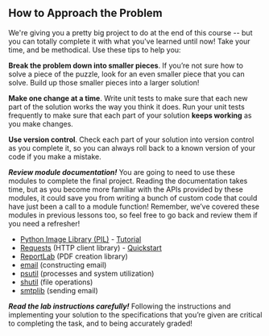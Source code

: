 ## How to Approach the Problem

We're giving you a pretty big project to do at the end of this course -- but you can totally complete it with what you've learned until now! Take your time, and be methodical. Use these tips to help you:

**Break the problem down into smaller pieces**. If you’re not sure how to solve a piece of the puzzle, look for an even smaller piece that you can solve. Build up those smaller pieces into a larger solution!

**Make one change at a time**. Write unit tests to make sure that each new part of the solution works the way you think it does. Run your unit tests frequently to make sure that each part of your solution **keeps working** as you make changes.

**Use version control**. Check each part of your solution into version control as you complete it, so you can always roll back to a known version of your code if you make a mistake.

***Review module documentation!*** You are going to need to use these modules to complete the final project. Reading the documentation takes time, but as you become more familiar with the APIs provided by these modules, it could save you from writing a bunch of custom code that could have just been a call to a module function! Remember, we’ve covered these modules in previous lessons too, so feel free to go back and review them if you need a refresher!

* [Python Image Library (PIL)](https://pillow.readthedocs.io/) - [Tutorial](https://pillow.readthedocs.io/en/stable/handbook/tutorial.html)
* [Requests](https://requests.readthedocs.io/) (HTTP client library) - [Quickstart](https://requests.readthedocs.io/en/master/user/quickstart/)
* [ReportLab](https://www.reportlab.com/docs/reportlab-userguide.pdf) (PDF creation library)
* [email](https://docs.python.org/3/library/email.examples.html) (constructing email)
* [psutil](https://psutil.readthedocs.io/) (processes and system utilization)
* [shutil](https://docs.python.org/3/library/shutil.html) (file operations)
* [smtplib](https://docs.python.org/3/library/smtplib.html) (sending email)

***Read the lab instructions carefully!*** Following the instructions and implementing your solution to the specifications that you’re given are critical to completing the task, and to being accurately graded! 